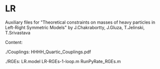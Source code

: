 # LR
Auxiliary files for "Theoretical constraints on masses of heavy particles in Left-Right Symmetric Models" 
by J.Chakrabortty, J.Gluza, T.Jelinski, T.Srivastava 

Content:

./Couplings: 
HHHH_Quartic_Couplings.pdf

./RGEs:
LR.model
LR-RGEs-1-loop.m
RunPyRate_RGEs.m
